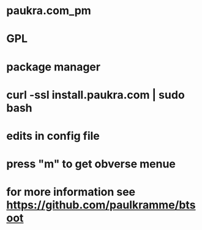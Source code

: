 # paukra.com_pm 
# GPL
# package manager
# curl -ssl install.paukra.com | sudo bash
# edits in config file
# press "m" to get obverse menue
# for more information see https://github.com/paulkramme/btsoot
